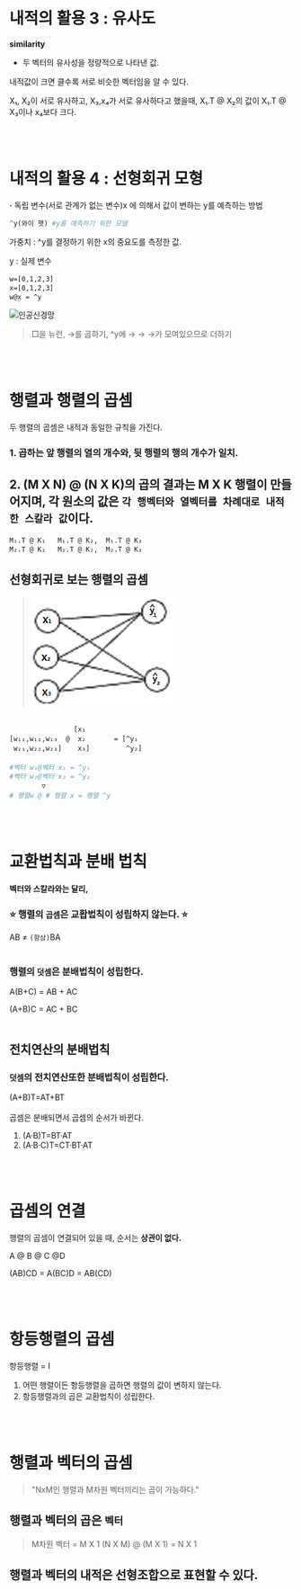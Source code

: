 # 내적의 활용 3 : **유사도**
**similarity**
- 두 벡터의 유사성을 정량적으로 나타낸 값.

내적값이 크면 클수록 서로 비슷한 벡터임을 알 수 있다.

X₁, X₂이 서로 유사하고, X₃,x₄가 서로 유사하다고 했을때, X₁.T @ X₂의 값이 X₁.T @ X₃이나 x₄보다 크다.

<br>
<br>

# 내적의 활용 4 :  **선형회귀 모형**

**·** 독립 변수(서로 관계가 없는 변수)x 에 의해서 값이 변하는 y를 예측하는 방법

```py
^y(와이 햇) #y를 예측하기 위한 모델
```

가중치 : ^y를 결정하기 위한 x의 중요도를 측정한 값.

y : 실제 변수


```
w=[0,1,2,3]
x=[0,1,2,3]
w@x = ^y
```

![인공신경망](https://tensorflowkorea.files.wordpress.com/2017/06/fig2-44.png?w=312&h=374)

> □을 뉴런, →를 곱하기, ^y에 → → →가 모여있으므로 더하기

<br>
<br>

# 행렬과 행렬의 곱셈

두 행렬의 곱셈은 내적과 동일한 규칙을 가진다.

### 1. 곱하는 앞 행렬의 열의 개수와, 뒷 행렬의 행의 개수가 일치.
## 2. (M X N) @ (N X K)의 곱의 결과는 M X K 행렬이 만들어지며, 각 원소의 값은 `각 행벡터와 열벡터를 차례대로 내적한 스칼라 값`이다.


```
M₁.T @ K₁   M₁.T @ K₂,  M₁.T @ K₃
M₂.T @ K₁   M₂.T @ K₂,  M₂.T @ K₃
```
## 선형회귀로 보는 행렬의 곱셈

>![선형](./유사도.png)
```perl

                [x₁
[w₁₁,w₁₂,w₁₃  @  x₂       = [^y₁ 
 w₂₁,w₂₂,w₂₃]    x₃]         ^y₂]

#벡터 w₁@벡터 x₁ = ^y₁
#벡터 w₂@벡터 x₂ = ^y₂
        ▽
# 행렬w @ # 행렬 x = 행렬 ^y
```
<br>
<br>

# **교환법칙과 분배 법칙**

#### **벡터와 스칼라와는 달리,**

### ⭐ **행렬의 `곱셈`은 교홥법칙이 성립하지 않는다.** ⭐

AB ≠ `(항상)`BA
<br><br>
### **행렬의 `덧셈`은 분배법칙이 성립한다.**

A(B+C) = AB + AC

(A+B)C = AC + BC
<br><br>
## **전치연산의 분배법칙**
### **`덧셈`의 전치연산또한 분배법칙이 성립한다.**
(A+B)T=AT+BT
<br><br>
곱셈은 분배되면서 곱셈의 순서가 바뀐다.

1. (A·B)T=BT·AT
2. (A·B·C)T=CT·BT·AT
<br>
<br>

# **곱셈의 연결**

행렬의 곱셈이 연결되어 있을 때, 순서는 **상관이 없다.**

A @ B @ C @D

(AB)CD = A(BC)D = AB(CD)

<br>
<br>

# 항등행렬의 곱셈

항등행렬 = I

1. 어떤 행렬이든 항등행렬을 곱하면 행렬의 값이 변하지 않는다.
2. 항등행렬과의 곱은 교환법칙이 성립한다.

<br>
<br>

# 행렬과 벡터의 곱셈
> "NxM인 행렬과 M차원 벡터끼리는 곱이 가능하다."
## **행렬과 벡터의 곱은 `벡터`**
> M차원 벡터 = M X 1
(N X M) @ (M X 1) = N X 1 

## 행렬과 벡터의 내적은 선형조합으로 표현할 수 있다.
